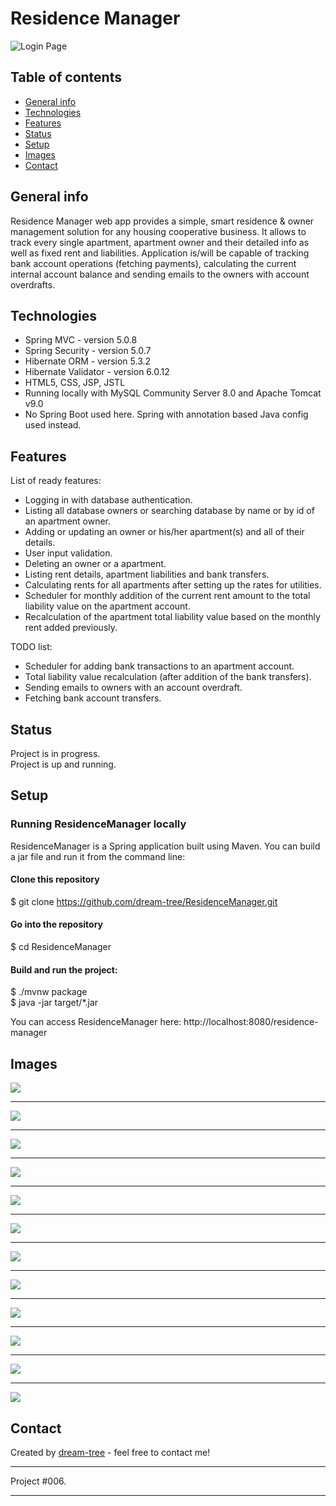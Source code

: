 # Residence Manager
![Login Page](https://github.com/dream-tree/ResidenceManager/blob/master/src/main/webapp/resources/images/login.jpg)


## Table of contents
* [General info](#general-info)
* [Technologies](#technologies)
* [Features](#features)
* [Status](#status)
* [Setup](#setup)
* [Images](#images)
* [Contact](#contact)

## General info
Residence Manager web app provides a simple, smart residence & owner management solution for any housing cooperative business.
It allows to track every single apartment, apartment owner and their detailed info as well as fixed rent and liabilities.
Application is/will be capable of tracking bank account operations (fetching payments),
calculating the current internal account balance and sending emails to the owners with account overdrafts.

## Technologies
* Spring MVC - version 5.0.8
* Spring Security - version 5.0.7
* Hibernate ORM - version 5.3.2
* Hibernate Validator - version 6.0.12
* HTML5, CSS, JSP, JSTL <br>
* Running locally with MySQL Community Server 8.0 and Apache Tomcat v9.0 <br>
* No Spring Boot used here. Spring with annotation based Java config used instead.

## Features
List of ready features:
* Logging in with database authentication.
* Listing all database owners or searching database by name or by id of an apartment owner.
* Adding or updating an owner or his/her apartment(s) and all of their details.
* User input validation.
* Deleting an owner or a apartment.
* Listing rent details, apartment liabilities and bank transfers.
* Calculating rents for all apartments after setting up the rates for utilities.
* Scheduler for monthly addition of the current rent amount to the total liability value on the apartment account.
* Recalculation of the apartment total liability value based on the monthly rent added previously.

TODO list:
* Scheduler for adding bank transactions to an apartment account.
* Total liability value recalculation (after addition of the bank transfers).
* Sending emails to owners with an account overdraft.
* Fetching bank account transfers.

## Status
Project is in progress.<br>
Project is up and running.

## Setup
### Running ResidenceManager locally

ResidenceManager is a Spring application built using Maven. You can build a jar file and run it from the command line:

#### Clone this repository
$ git clone https://github.com/dream-tree/ResidenceManager.git
#### Go into the repository
$ cd ResidenceManager
#### Build and run the project:
$ ./mvnw package <br>
$ java -jar target/*.jar

You can access ResidenceManager here: http://localhost:8080/residence-manager

## Images
![](https://github.com/dream-tree/ResidenceManager/blob/master/src/main/webapp/resources/images/Clipboard04.jpg)

---

![](https://github.com/dream-tree/ResidenceManager/blob/master/src/main/webapp/resources/images/Clipboard05.jpg)

---

![](https://github.com/dream-tree/ResidenceManager/blob/master/src/main/webapp/resources/images/Clipboard07a.jpg)

---

![](https://github.com/dream-tree/ResidenceManager/blob/master/src/main/webapp/resources/images/Clipboard07b.jpg)

---

![](https://github.com/dream-tree/ResidenceManager/blob/master/src/main/webapp/resources/images/Clipboard07c.jpg)

---

![](https://github.com/dream-tree/ResidenceManager/blob/master/src/main/webapp/resources/images/Clipboard08.jpg)

---

![](https://github.com/dream-tree/ResidenceManager/blob/master/src/main/webapp/resources/images/Clipboard09.jpg)

---

![](https://github.com/dream-tree/ResidenceManager/blob/master/src/main/webapp/resources/images/Clipboard10.jpg)

---

![](https://github.com/dream-tree/ResidenceManager/blob/master/src/main/webapp/resources/images/Clipboard21.jpg)

---

![](https://github.com/dream-tree/ResidenceManager/blob/master/src/main/webapp/resources/images/Clipboard22.jpg)

---

![](https://github.com/dream-tree/ResidenceManager/blob/master/src/main/webapp/resources/images/Clipboard23.jpg)

---

![](https://github.com/dream-tree/ResidenceManager/blob/master/src/main/webapp/resources/images/Clipboard99last.jpg)


## Contact
Created by [dream-tree](https://www.linkedin.com/in/marcin-klimek) - feel free to contact me!


---

Project #006.

---
